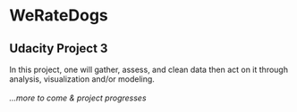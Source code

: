 # WeRateDogs
## Udacity Project 3

In this project, one will gather, assess, and clean data then act on it through analysis, visualization and/or modeling.
<br/><br/>
_...more to come & project progresses_
